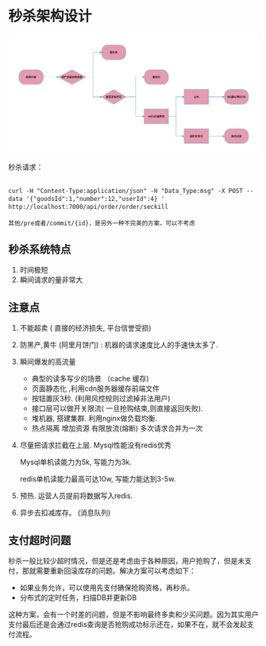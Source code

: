 # 秒杀架构设计

![秒杀流程](./doc/秒杀流程.png)

秒杀请求：
```text

curl -H "Content-Type:application/json" -H "Data_Type:msg" -X POST --data '{"goodsId":1,"number":12,"userId":4} ' http://localhost:7000/api/order/order/seckill

其他/pre或者/commit/{id}，是另外一种不完美的方案，可以不考虑

```

## 秒杀系统特点
1. 时间极短
2. 瞬间请求的量非常大

## 注意点
1. 不能超卖 ( 直接的经济损失, 平台信誉受损)

2. 防黑产,黄牛 (阿里月饼门) : 机器的请求速度比人的手速快太多了.

3. 瞬间爆发的高流量

   * 典型的读多写少的场景  （cache 缓存)
   * 页面静态化 ,利用cdn服务器缓存前端文件
   * 按钮置灰3秒. (利用风控规则过滤掉非法用户)
   * 接口层可以做开关限流( 一旦抢购结束,则直接返回失败).
   * 堆机器, 搭建集群. 利用nginx做负载均衡.
   * 热点隔离 增加资源  有限放流(熔断)  多次请求合并为一次

4. 尽量把请求拦截在上层.  Mysql性能没有redis优秀

   Mysql单机读能力为5k, 写能力为3k.

   redis单机读能力最高可达10w, 写能力能达到3-5w.

5. 预热. 运营人员提前将数据写入redis.

6. 异步去扣减库存。 (消息队列)


## 支付超时问题

秒杀一般比较少超时情况，但是还是考虑由于各种原因，用户抢购了，但是未支付，那就需要重新回滚库存的问题。解决方案可以考虑如下：
- 如果业务允许，可以使用先支付确保抢购资格，再秒杀。
- 分布式的定时任务，扫描DB并更新DB

这种方案，会有一个时差的问题，但是不影响最终多卖和少买问题。因为其实用户支付最后还是会通过redis查询是否抢购成功标示还在，如果不在，就不会发起支付流程。
